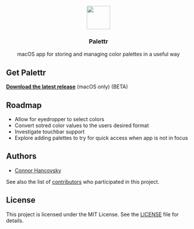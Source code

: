 <p align="center">
  <img src="https://connorhancovsky.com/palettr/icon.png" height="64">
  <h3 align="center">Palettr</h3>
  <p align="center">macOS app for storing and managing color palettes in a useful way<p>
</p>

## Get Palettr

**[Download the latest release](https://connorhancovsky.com/palettr/Palettr-0.1.1.dmg)** (macOS only) (BETA)

## Roadmap 

* Allow for eyedropper to select colors
* Convert sotred color values to the users desired format
* Investigate touchbar support
* Explore adding palettes to try for quick access when app is not in focus

## Authors

* [Connor Hancovsky](https://connorhancovsky.com)

See also the list of
[contributors](https://github.com/chancovsky/palettr/contributors) who
participated in this project.

## License

This project is licensed under the MIT License. See the [LICENSE](license) file
for details.
